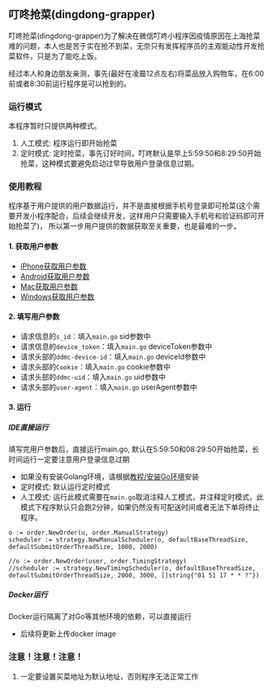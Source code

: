 ## 叮咚抢菜(dingdong-grapper)
叮咚抢菜(dingdong-grapper)为了解决在微信叮咚小程序因疫情原因在上海抢菜难的问题，本人也是苦于实在抢不到菜，无奈只有发挥程序员的主观能动性开发抢菜软件，只是为了能吃上饭。

经过本人和身边朋友亲测，事先(最好在凌晨12点左右)将菜品放入购物车，在6:00前或者8:30前运行程序是可以抢到的。

### 运行模式
本程序暂时只提供两种模式。
1. 人工模式: 程序运行即开始抢菜
2. 定时模式: 定时抢菜，事先订好时间，叮咚默认是早上5:59:50和8:29:50开始抢菜，这种模式要避免启动过早导致用户登录信息过期。

### 使用教程
程序基于用户提供的用户数据运行，并不是直接根据手机号登录即可抢菜(这个需要开发小程序配合，后续会继续开发，这样用户只需要输入手机号和验证码即可开始抢菜了)， 所以第一步用户提供的数据获取至关重要，也是最难的一步。

#### 1. 获取用户参数
- [iPhone获取用户参数](教程/获取用户参数/iphone.md)
- [Android获取用户参数](教程/获取用户参数/android.md)
- [Mac获取用户参数](教程/获取用户参数/mac.md)
- [Windows获取用户参数](教程/获取用户参数/windows.md)

#### 2. 填写用户参数
- 请求信息的`s_id`：填入`main.go` sid参数中
- 请求信息的`device_token`：填入`main.go` deviceToken参数中
- 请求头部的`ddmc-device-id`：填入`main.go` deviceId参数中
- 请求头部的`Cookie`：填入`main.go` cookie参数中
- 请求头部的`ddmc-uid`：填入`main.go` uid参数中
- 请求头部的`user-agent`：填入`main.go` userAgent参数中

#### 3. 运行
##### IDE直接运行
填写完用户参数后，直接运行main.go, 默认在5:59:50和08:29:50开始抢菜，长时间运行一定要注意用户登录信息过期
- 如果没有安装Golang环境，请根据[教程/安装Go环境](../安装Go环境)安装
- 定时模式: 默认运行定时模式
- 人工模式: 运行此模式需要在`main.go`取消注释人工模式，并注释定时模式，此模式下程序默认只会跑2分钟，如果仍然没有可配送时间或者无法下单将终止程序。
```
o := order.NewOrder(u, order.ManualStrategy)
scheduler := strategy.NewManualScheduler(o, defaultBaseThreadSize, defaultSubmitOrderThreadSize, 1000, 2000)

//o := order.NewOrder(user, order.TimingStrategy)
//scheduler := strategy.NewTimingScheduler(o, defaultBaseThreadSize, defaultSubmitOrderThreadSize, 2000, 3000, []string{"01 51 17 * * ?"})

```
##### Docker运行
Docker运行隔离了对Go等其他环境的依赖，可以直接运行
- 后续将更新上传docker image

### 注意！注意！注意！
1. 一定要设置买菜地址为默认地址，否则程序无法正常工作